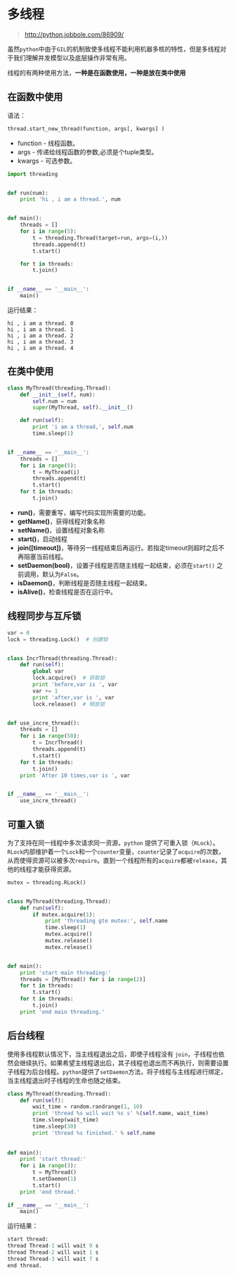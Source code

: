 # 多线程

> http://python.jobbole.com/86909/

虽然`python`中由于`GIL`的机制致使多线程不能利用机器多核的特性，但是多线程对于我们理解并发模型以及底层操作非常有用。

线程的有两种使用方法，**一种是在函数使用，一种是放在类中使用**



## 在函数中使用

语法：

```python
thread.start_new_thread(function, args[, kwargs] )
```

- function - 线程函数。
- args - 传递给线程函数的参数,必须是个tuple类型。
- kwargs - 可选参数。



```python
import threading


def run(num):
    print 'hi , i am a thread.', num


def main():
    threads = []
    for i in range(5):
        t = threading.Thread(target=run, args=(i,))
        threads.append(t)
        t.start()

    for t in threads:
        t.join()


if __name__ == '__main__':
    main()
```

运行结果：

```
hi , i am a thread. 0
hi , i am a thread. 1
hi , i am a thread. 2
hi , i am a thread. 3
hi , i am a thread. 4
```



## 在类中使用

```python
class MyThread(threading.Thread):
    def __init__(self, num):
        self.num = num
        super(MyThread, self).__init__()

    def run(self):
        print 'i am a thread,', self.num
        time.sleep(1)


if __name__ == '__main__':
    threads = []
    for i in range(5):
        t = MyThread(i)
        threads.append(t)
        t.start()
    for t in threads:
        t.join()
```

- **run()**，需要重写，编写代码实现所需要的功能。
- **getName()**，获得线程对象名称
- **setName()**，设置线程对象名称
- **start()**，启动线程
- **join([timeout])**，等待另一线程结束后再运行。若指定timeout则超时之后不再阻塞当前线程。
- **setDaemon(bool)**，设置子线程是否随主线程一起结束，必须在`start()` 之前调用，默认为`False`。
- **isDaemon()**，判断线程是否随主线程一起结束。
- **isAlive()**，检查线程是否在运行中。



## 线程同步与互斥锁

```python
var = 0
lock = threading.Lock()  # 创建锁


class IncrThread(threading.Thread):
    def run(self):
        global var
        lock.acquire()  # 获取锁
        print 'before,var is ', var
        var += 1
        print 'after,var is ', var
        lock.release()  # 释放锁


def use_incre_thread():
    threads = []
    for i in range(50):
        t = IncrThread()
        threads.append(t)
        t.start()
    for t in threads:
        t.join()
    print 'After 10 times,var is ', var


if __name__ == '__main__':
    use_incre_thread()
```



## 可重入锁

为了支持在同一线程中多次请求同一资源，`python` 提供了可重入锁（`RLock`）。`RLock`内部维护着一个`Lock`和一个`counter`变量，`counter`记录了`acquire`的次数，从而使得资源可以被多次`require`。直到一个线程所有的`acquire`都被`release`，其他的线程才能获得资源。



```python
mutex = threading.RLock()


class MyThread(threading.Thread):
    def run(self):
        if mutex.acquire(1):
            print 'threading gte mutex:', self.name
            time.sleep(1)
            mutex.acquire()
            mutex.release()
            mutex.release()


def main():
    print 'start main threading:'
    threads = [MyThread() for i in range(2)]
    for t in threads:
        t.start()
    for t in threads:
        t.join()
    print 'end main threading.'
```



## 后台线程

使用多线程默认情况下，当主线程退出之后，即使子线程没有 `join`，子线程也依然会继续执行。如果希望主线程退出后，其子线程也退出而不再执行，则需要设置子线程为后台线程。`python`提供了`setDaemon`方法，将子线程与主线程进行绑定，当主线程退出时子线程的生命也随之结束。

```python
class MyThread(threading.Thread):
    def run(self):
        wait_time = random.randrange(1, 10)
        print 'thread %s will wait %s s' %(self.name, wait_time)
        time.sleep(wait_time)
        time.sleep(30)
        print 'thread %s finished.' % self.name
 
 
def main():
    print 'start thread:'
    for i in range(3):
        t = MyThread()
        t.setDaemon(1)
        t.start()
    print 'end thread.'
 
if __name__ == '__main__':
    main()
```

运行结果：

```python
start thread:
thread Thread-1 will wait 9 s
thread Thread-2 will wait 1 s
thread Thread-3 will wait 7 s
end thread.
```

